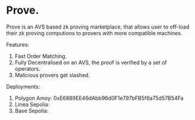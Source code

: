 # Prove.
Prove is an AVS based zk proving marketplace, that allows user to off-load their zk proving computions to provers with more compatible machines.

Features:
1. Fast Order Matching.
2. Fully Decentralised on an AVS, the proof is verified by a set of operators.
3. Malicious provers get slashed.


Deployments:
1. Polygon Amoy: 0xE6889EE46dAbb96d0F1e797bFB5f6a75d57B54Fa
2. Linea Sepolia: 
3. Base Sepolia:
